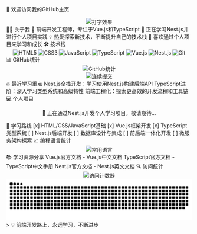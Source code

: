 🚀 欢迎访问我的GitHub主页
<div align="center">
<img src="https://readme-typing-svg.herokuapp.com?font=Fira+Code&pause=1000&color=2F81F7&center=true&vCenter=true&random=false&width=435&lines=%E5%89%8D%E7%AB%AF%E5%BC%80%E5%8F%91%E8%80%85+%7C+Vue+%2B+TS+%E7%88%B1%E5%A5%BD%E8%80%85;%E6%AD%A3%E5%9C%A8%E5%AD%A6%E4%B9%A0+Nest.js+%E5%85%A8%E6%A0%88%E5%BC%80%E5%8F%91" alt="打字效果" />
</div>
👨‍💻 关于我
🔭 前端开发工程师，专注于Vue.js和TypeScript
🌱 正在学习Nest.js并进行个人项目实践
💡 热爱探索新技术，不断提升自己的技术栈
🚀 喜欢通过个人项目来学习和成长
🛠️ 技术栈
<div align="center">
<img src="https://img.shields.io/badge/HTML5-E34F26?style=for-the-badge&logo=html5&logoColor=white" alt="HTML5" />
<img src="https://img.shields.io/badge/CSS3-1572B6?style=for-the-badge&logo=css3&logoColor=white" alt="CSS3" />
<img src="https://img.shields.io/badge/JavaScript-F7DF1E?style=for-the-badge&logo=javascript&logoColor=black" alt="JavaScript" />
<img src="https://img.shields.io/badge/TypeScript-3178C6?style=for-the-badge&logo=typescript&logoColor=white" alt="TypeScript" />
<img src="https://img.shields.io/badge/Vue.js-4FC08D?style=for-the-badge&logo=vue.js&logoColor=white" alt="Vue.js" />
<img src="https://img.shields.io/badge/Nest.js-E0234E?style=for-the-badge&logo=nestjs&logoColor=white" alt="Nest.js" />
<img src="https://img.shields.io/badge/Git-F05032?style=for-the-badge&logo=git&logoColor=white" alt="Git" />
</div>
📊 GitHub统计
<div align="center">
<img src="https://github-readme-stats.vercel.app/api?username=wolaishishihuo&show_icons=true&theme=vue-dark&hide_border=true&locale=cn" alt="GitHub统计" />
</div>
<div align="center">
<img src="https://github-readme-streak-stats.herokuapp.com/?user=wolaishishihuo&theme=vue-dark&hide_border=true&locale=zh" alt="连续提交" />
</div>
🔥 最近学习重点
Nest.js全栈开发：学习使用Nest.js构建后端API
TypeScript进阶：深入学习类型系统和高级特性
前端工程化：探索更高效的开发流程和工具链
💻 个人项目
<div align="center">
<!-- 这里可以根据实际情况添加你的个人项目 -->
<p>🚧 正在通过Nest.js开发个人学习项目，敬请期待...</p>
</div>
📝 学习路线
[x] HTML/CSS/JavaScript基础
[x] Vue.js框架开发
[x] TypeScript类型系统
[ ] Nest.js后端开发
[ ] 数据库设计与集成
[ ] 前后端一体化开发
[ ] 微服务架构探索
📈 编程语言统计
<div align="center">
<img src="https://github-readme-stats.vercel.app/api/top-langs/?username=wolaishishihuo&layout=compact&theme=vue-dark&hide_border=true&locale=cn" alt="常用语言" />
</div>
📚 学习资源分享
Vue.js官方文档 - Vue.js中文文档
TypeScript官方文档 - TypeScript中文手册
Nest.js官方文档 - Nest.js英文文档
🔍 访问统计
<div align="center">
<img src="https://profile-counter.glitch.me/wolaishishihuo/count.svg" alt="访问计数器" />
</div>
<div align="center">
<img src="https://raw.githubusercontent.com/platane/snk/output/github-contribution-grid-snake.svg" alt="贪吃蛇贡献图" />
</div>
> 💡 前端开发路上，永远学习，不断进步
